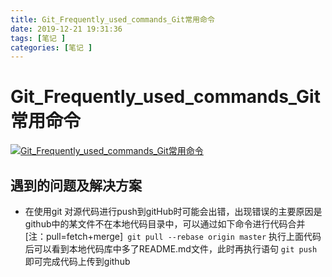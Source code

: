 ```yaml
---
title: Git_Frequently_used_commands_Git常用命令
date: 2019-12-21 19:31:36
tags: [笔记 ]
categories: [笔记 ]
---
```


# Git_Frequently_used_commands_Git常用命令
[![Git_Frequently_used_commands_Git常用命令](https://i.jpg.dog/img/2916b5f9a5bc1845c27a02f3704b74f3.jpg)](https://jpg.dog/i/O7Xe2)

## 遇到的问题及解决方案
* 在使用git 对源代码进行push到gitHub时可能会出错，出现错误的主要原因是github中的某文件不在本地代码目录中，可以通过如下命令进行代码合并[注：pull=fetch+merge]` git pull --rebase origin master`
执行上面代码后可以看到本地代码库中多了README.md文件，此时再执行语句 `git push` 即可完成代码上传到github
